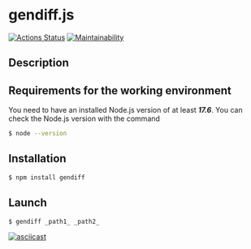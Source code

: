 # gendiff.js

[![Actions Status](https://github.com/Ushqo/frontend-project-46/workflows/hexlet-check/badge.svg)](https://github.com/Ushqo/frontend-project-46/actions)
[![Maintainability](https://api.codeclimate.com/v1/badges/78ccf0cf0d80e192c44f/maintainability)](https://codeclimate.com/github/Ushqo/frontend-project-46/maintainability)

## Description

## Requirements for the working environment
You need to have an installed Node.js version of at least ***17.6***.
You can check the Node.js version with the command

```sh
$ node --version
```

## Installation

```sh
$ npm install gendiff
```

## Launch

```sh
$ gendiff _path1_ _path2_
```

[![asciicast](https://asciinema.org/a/yGJZSTSpkxOZBAZlHF4ltdxOU.svg)](https://asciinema.org/a/yGJZSTSpkxOZBAZlHF4ltdxOU?t=0,02)